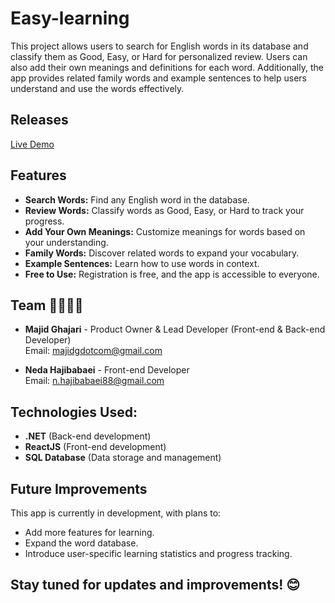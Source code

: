 # Easy-learning


This project allows users to search for English words in its database and classify them as Good, Easy, or Hard for personalized review. Users can also add their own meanings and definitions for each word. Additionally, the app provides related family words and example sentences to help users understand and use the words effectively.

## Releases

[Live Demo](http://188.34.137.61:4300/)


## Features

- **Search Words:** Find any English word in the database.
- **Review Words:** Classify words as Good, Easy, or Hard to track your progress.
- **Add Your Own Meanings:** Customize meanings for words based on your understanding.
- **Family Words:** Discover related words to expand your vocabulary.
- **Example Sentences:** Learn how to use words in context.
- **Free to Use:** Registration is free, and the app is accessible to everyone.

## Team 👩‍💻👨‍💻

- **Majid Ghajari** - Product Owner & Lead Developer (Front-end & Back-end Developer)  
  Email: [majidgdotcom@gmail.com](mailto:majidgdotcom@gmail.com)

- **Neda Hajibabaei** - Front-end Developer  
  Email: [n.hajibabaei88@gmail.com](mailto:n.hajibabaei88@gmail.com)

## Technologies Used:

- **.NET** (Back-end development)
- **ReactJS** (Front-end development)
- **SQL Database** (Data storage and management)

## Future Improvements

This app is currently in development, with plans to:
- Add more features for learning.
- Expand the word database.
- Introduce user-specific learning statistics and progress tracking.

## Stay tuned for updates and improvements! 😊
